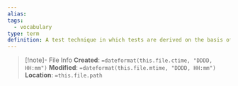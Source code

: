 ```yaml
---
alias: 
tags:
  - vocabulary
type: term
definition: A test technique in which tests are derived on the basis of the tester's knowledge of past failures, or general knowledge of failure modes.
---
```

> [!note]- File Info
> **Created**:  `=dateformat(this.file.ctime, "DDDD, HH:mm")`
> **Modified**: `=dateformat(this.file.mtime, "DDDD, HH:mm")` 
> **Location**: `=this.file.path`